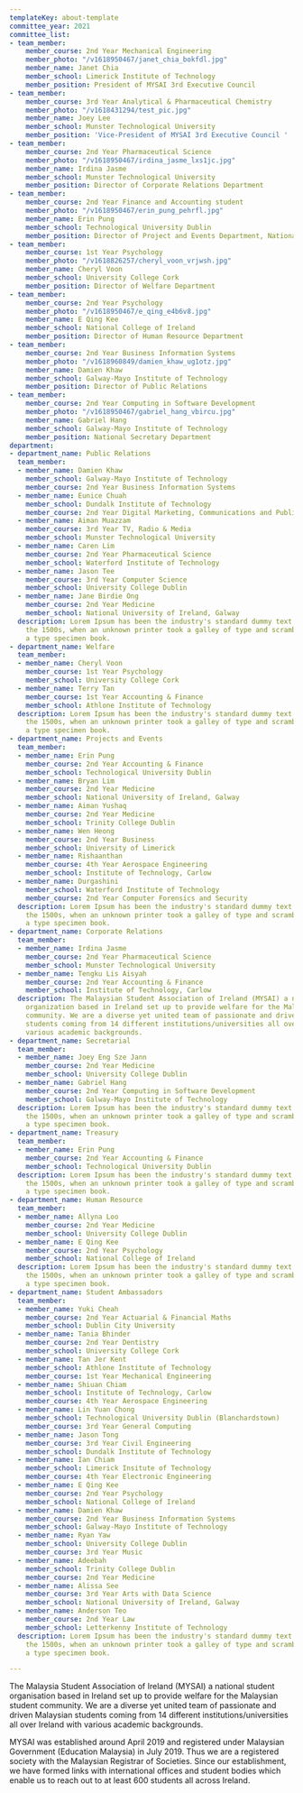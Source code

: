 ```yaml
---
templateKey: about-template
committee_year: 2021
committee_list:
- team_member:
    member_course: 2nd Year Mechanical Engineering
    member_photo: "/v1618950467/janet_chia_bokfdl.jpg"
    member_name: Janet Chia
    member_school: Limerick Institute of Technology
    member_position: President of MYSAI 3rd Executive Council
- team_member:
    member_course: 3rd Year Analytical & Pharmaceutical Chemistry
    member_photo: "/v1618431294/test_pic.jpg"
    member_name: Joey Lee
    member_school: Munster Technological University
    member_position: 'Vice-President of MYSAI 3rd Executive Council '
- team_member:
    member_course: 2nd Year Pharmaceutical Science
    member_photo: "/v1618950467/irdina_jasme_lxs1jc.jpg"
    member_name: Irdina Jasme
    member_school: Munster Technological University
    member_position: Director of Corporate Relations Department
- team_member:
    member_course: 2nd Year Finance and Accounting student
    member_photo: "/v1618950467/erin_pung_pehrfl.jpg"
    member_name: Erin Pung
    member_school: Technological University Dublin
    member_position: Director of Project and Events Department, National Treasurer
- team_member:
    member_course: 1st Year Psychology
    member_photo: "/v1618826257/cheryl_voon_vrjwsh.jpg"
    member_name: Cheryl Voon
    member_school: University College Cork
    member_position: Director of Welfare Department
- team_member:
    member_course: 2nd Year Psychology
    member_photo: "/v1618950467/e_qing_e4b6v8.jpg"
    member_name: E Qing Kee
    member_school: National College of Ireland
    member_position: Director of Human Resource Department
- team_member:
    member_course: 2nd Year Business Information Systems
    member_photo: "/v1618960849/damien_khaw_ug1otz.jpg"
    member_name: Damien Khaw
    member_school: Galway-Mayo Institute of Technology
    member_position: Director of Public Relations
- team_member:
    member_course: 2nd Year Computing in Software Development
    member_photo: "/v1618950467/gabriel_hang_vbircu.jpg"
    member_name: Gabriel Hang
    member_school: Galway-Mayo Institute of Technology
    member_position: National Secretary Department
department:
- department_name: Public Relations
  team_member:
  - member_name: Damien Khaw
    member_school: Galway-Mayo Institute of Technology
    member_course: 2nd Year Business Information Systems
  - member_name: Eunice Chuah
    member_school: Dundalk Institute of Technology
    member_course: 2nd Year Digital Marketing, Communications and Public Relations
  - member_name: Aiman Muazzam
    member_course: 3rd Year TV, Radio & Media
    member_school: Munster Technological University
  - member_name: Caren Lim
    member_course: 2nd Year Pharmaceutical Science
    member_school: Waterford Institute of Technology
  - member_name: Jason Tee
    member_course: 3rd Year Computer Science
    member_school: University College Dublin
  - member_name: Jane Birdie Ong
    member_course: 2nd Year Medicine
    member_school: National University of Ireland, Galway
  description: Lorem Ipsum has been the industry's standard dummy text ever since
    the 1500s, when an unknown printer took a galley of type and scrambled it to make
    a type specimen book.
- department_name: Welfare
  team_member:
  - member_name: Cheryl Voon
    member_course: 1st Year Psychology
    member_school: University College Cork
  - member_name: Terry Tan
    member_course: 1st Year Accounting & Finance
    member_school: Athlone Institute of Technology
  description: Lorem Ipsum has been the industry's standard dummy text ever since
    the 1500s, when an unknown printer took a galley of type and scrambled it to make
    a type specimen book.
- department_name: Projects and Events
  team_member:
  - member_name: Erin Pung
    member_course: 2nd Year Accounting & Finance
    member_school: Technological University Dublin
  - member_name: Bryan Lim
    member_course: 2nd Year Medicine
    member_school: National University of Ireland, Galway
  - member_name: Aiman Yushaq
    member_course: 2nd Year Medicine
    member_school: Trinity College Dublin
  - member_name: Wen Heong
    member_course: 2nd Year Business
    member_school: University of Limerick
  - member_name: Rishaanthan
    member_course: 4th Year Aerospace Engineering
    member_school: Institute of Technology, Carlow
  - member_name: Durgashini
    member_school: Waterford Institute of Technology
    member_course: 2nd Year Computer Forensics and Security
  description: Lorem Ipsum has been the industry's standard dummy text ever since
    the 1500s, when an unknown printer took a galley of type and scrambled it to make
    a type specimen book.
- department_name: Corporate Relations
  team_member:
  - member_name: Irdina Jasme
    member_course: 2nd Year Pharmaceutical Science
    member_school: Munster Technological University
  - member_name: Tengku Lis Aisyah
    member_course: 2nd Year Accounting & Finance
    member_school: Institute of Technology, Carlow
  description: The Malaysian Student Association of Ireland (MYSAI) a national student
    organization based in Ireland set up to provide welfare for the Malaysian student
    community. We are a diverse yet united team of passionate and driven Malaysian
    students coming from 14 different institutions/universities all over Ireland with
    various academic backgrounds.
- department_name: Secretarial
  team_member:
  - member_name: Joey Eng Sze Jann
    member_course: 2nd Year Medicine
    member_school: University College Dublin
  - member_name: Gabriel Hang
    member_course: 2nd Year Computing in Software Development
    member_school: Galway-Mayo Institute of Technology
  description: Lorem Ipsum has been the industry's standard dummy text ever since
    the 1500s, when an unknown printer took a galley of type and scrambled it to make
    a type specimen book.
- department_name: Treasury
  team_member:
  - member_name: Erin Pung
    member_course: 2nd Year Accounting & Finance
    member_school: Technological University Dublin
  description: Lorem Ipsum has been the industry's standard dummy text ever since
    the 1500s, when an unknown printer took a galley of type and scrambled it to make
    a type specimen book.
- department_name: Human Resource
  team_member:
  - member_name: Allyna Loo
    member_course: 2nd Year Medicine
    member_school: University College Dublin
  - member_name: E Qing Kee
    member_course: 2nd Year Psychology
    member_school: National College of Ireland
  description: Lorem Ipsum has been the industry's standard dummy text ever since
    the 1500s, when an unknown printer took a galley of type and scrambled it to make
    a type specimen book.
- department_name: Student Ambassadors
  team_member:
  - member_name: Yuki Cheah
    member_course: 2nd Year Actuarial & Financial Maths
    member_school: Dublin City University
  - member_name: Tania Bhinder
    member_course: 2nd Year Dentistry
    member_school: University College Cork
  - member_name: Tan Jer Kent
    member_school: Athlone Institute of Technology
    member_course: 1st Year Mechanical Engineering
  - member_name: Shiuan Chiam
    member_school: Institute of Technology, Carlow
    member_course: 4th Year Aerospace Engineering
  - member_name: Lin Yuan Chong
    member_school: Technological University Dublin (Blanchardstown)
    member_course: 3rd Year General Computing
  - member_name: Jason Tong
    member_course: 3rd Year Civil Engineering
    member_school: Dundalk Institute of Technology
  - member_name: Ian Chiam
    member_school: Limerick Insitute of Technology
    member_course: 4th Year Electronic Engineering
  - member_name: E Qing Kee
    member_course: 2nd Year Psychology
    member_school: National College of Ireland
  - member_name: Damien Khaw
    member_course: 2nd Year Business Information Systems
    member_school: Galway-Mayo Institute of Technology
  - member_name: Ryan Yaw
    member_school: University College Dublin
    member_course: 3rd Year Music
  - member_name: Adeebah
    member_school: Trinity College Dublin
    member_course: 2nd Year Medicine
  - member_name: Alissa See
    member_course: 3rd Year Arts with Data Science
    member_school: National University of Ireland, Galway
  - member_name: Anderson Teo
    member_course: 2nd Year Law
    member_school: Letterkenny Institute of Technology
  description: Lorem Ipsum has been the industry's standard dummy text ever since
    the 1500s, when an unknown printer took a galley of type and scrambled it to make
    a type specimen book.

---
```

The Malaysia Student Association of Ireland (MYSAI) a national student organisation based in Ireland set up to provide welfare for the Malaysian student community. We are a diverse yet united team of passionate and driven Malaysian students coming from 14 different institutions/universities all over Ireland with various academic backgrounds.

MYSAI was established around April 2019 and registered under Malaysian Government (Education Malaysia) in July 2019. Thus we are a registered society with the Malaysian Registrar of Societies. Since our establishment, we have formed links with international offices and student bodies which enable us to reach out to at least 600 students all across Ireland.